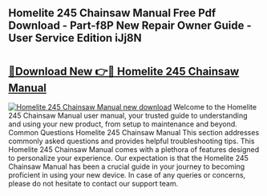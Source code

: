 ## Homelite 245 Chainsaw Manual Free Pdf Download - Part-f8P New Repair Owner Guide - User Service Edition iJj8N

# <h2><a href="http://bc60309.oget.top/?id=Homelite+245+Chainsaw+Manual">🔗Download New 👉🔴 Homelite 245 Chainsaw Manual</a></h2>

[![Homelite 245 Chainsaw Manual new download](https://i.imgur.com/5g1atiW.png)](http://bc60309.oget.top/?id=Homelite+245+Chainsaw+Manual)
Welcome to the Homelite 245 Chainsaw Manual user manual, your trusted guide to understanding and using your new product, from setup to maintenance and beyond. Common Questions Homelite 245 Chainsaw Manual This section addresses commonly asked questions and provides helpful troubleshooting tips. This Homelite 245 Chainsaw Manual comes with a plethora of features designed to personalize your experience. Our expectation is that the Homelite 245 Chainsaw Manual has been a crucial guide in your journey to becoming proficient in using your new device. In case of any queries or concerns, please do not hesitate to contact our support team.
